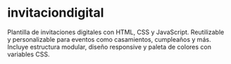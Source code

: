 # invitaciondigital
Plantilla de invitaciones digitales con HTML, CSS y JavaScript. Reutilizable y personalizable para eventos como casamientos, cumpleaños y más. Incluye estructura modular, diseño responsive y paleta de colores con variables CSS.

